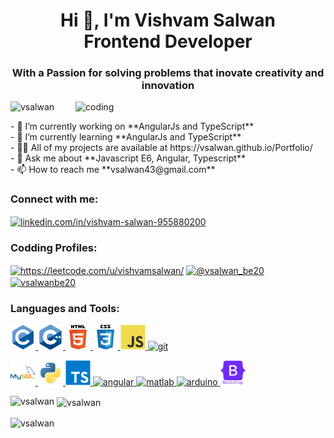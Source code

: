 <h1 align="center">Hi 👋, I'm Vishvam Salwan <br> 
Frontend Developer</h1>
<h3 align="center">With a Passion for solving problems that inovate creativity and innovation</h3>
<img align="right" alt="coding" width="400" src="https://user-images.githubusercontent.com/74038190/212749447-bfb7e725-6987-49d9-ae85-2015e3e7cc41.gif">

<p align="left"> <img src="https://komarev.com/ghpvc/?username=vsalwan&label=Profile%20views&color=0e75b6&style=flat" alt="vsalwan" /> </p>
- 🔭 I’m currently working on **AngularJs and TypeScript**<br>
- 🌱 I’m currently learning **AngularJs and TypeScript**<br>
- 👨‍💻 All of my projects are available at https://vsalwan.github.io/Portfolio/<br>
- 💬 Ask me about **Javascript E6, Angular, Typescript** <br>
- 📫 How to reach me **vsalwan43@gmail.com**<br>
<h3 align="left">Connect with me:</h3>
<p align="left">
<a href="https://linkedin.com/in/linkedin.com/in/vishvam-salwan-955880200" target="blank"><img align="center" src="https://raw.githubusercontent.com/rahuldkjain/github-profile-readme-generator/master/src/images/icons/Social/linked-in-alt.svg" alt="linkedin.com/in/vishvam-salwan-955880200" height="30" width="40" /></a>
</p>
<h3 align="left">Codding Profiles:</h3>
<p align="left">

<a href="https://leetcode.com/u/VishvamSalwan/" target="blank"><img align="center" src="https://raw.githubusercontent.com/rahuldkjain/github-profile-readme-generator/master/src/images/icons/Social/leet-code.svg" alt="https://leetcode.com/u/vishvamsalwan/" height="30" width="40" /></a>
<a href="https://www.hackerrank.com/@vsalwan_be20" target="blank"><img align="center" src="https://raw.githubusercontent.com/rahuldkjain/github-profile-readme-generator/master/src/images/icons/Social/hackerrank.svg" alt="@vsalwan_be20" height="30" width="40" /></a>
<a href="https://auth.geeksforgeeks.org/user/vsalwanbe20" target="blank"><img align="center" src="https://raw.githubusercontent.com/rahuldkjain/github-profile-readme-generator/master/src/images/icons/Social/geeks-for-geeks.svg" alt="vsalwanbe20" height="30" width="40" /></a>
</p>
<h3 align="left">Languages and Tools:</h3>
<p align="left"> 
  
  
  <a href="https://www.cprogramming.com/" target="_blank" rel="noreferrer"> <img src="https://raw.githubusercontent.com/devicons/devicon/master/icons/c/c-original.svg" alt="c" width="40" height="40"/> </a> 
  <a href="https://www.w3schools.com/cpp/" target="_blank" rel="noreferrer"> <img src="https://raw.githubusercontent.com/devicons/devicon/master/icons/cplusplus/cplusplus-original.svg" alt="cplusplus" width="40" height="40"/> </a> 
  <a href="https://www.w3.org/html/" target="_blank" rel="noreferrer"> <img src="https://raw.githubusercontent.com/devicons/devicon/master/icons/html5/html5-original-wordmark.svg" alt="html5" width="40" height="40"/> </a>
  <a href="https://www.w3schools.com/css/" target="_blank" rel="noreferrer"> <img src="https://raw.githubusercontent.com/devicons/devicon/master/icons/css3/css3-original-wordmark.svg" alt="css3" width="40" height="40"/> </a>
  <a href="https://developer.mozilla.org/en-US/docs/Web/JavaScript" target="_blank" rel="noreferrer"> <img src="https://raw.githubusercontent.com/devicons/devicon/master/icons/javascript/javascript-original.svg" alt="javascript" width="40" height="40"/> </a> 
  <a href="https://git-scm.com/" target="_blank" rel="noreferrer"> <img src="https://www.vectorlogo.zone/logos/git-scm/git-scm-icon.svg" alt="git" width="40" height="40"/> </a>
  
  
 
  <a href="https://www.mysql.com/" target="_blank" rel="noreferrer"> <img src="https://raw.githubusercontent.com/devicons/devicon/master/icons/mysql/mysql-original-wordmark.svg" alt="mysql" width="40" height="40"/> </a> 
  <a href="https://www.python.org" target="_blank" rel="noreferrer"> <img src="https://raw.githubusercontent.com/devicons/devicon/master/icons/python/python-original.svg" alt="python" width="40" height="40"/> </a> 
  <a href="https://www.typescriptlang.org/" target="_blank" rel="noreferrer"> <img src="https://raw.githubusercontent.com/devicons/devicon/master/icons/typescript/typescript-original.svg" alt="typescript" width="40" height="40"/> </a> 
  <a href="https://angular.io" target="_blank" rel="noreferrer"> <img src="https://angular.io/assets/images/logos/angular/angular.svg" alt="angular" width="40" height="40"/> </a> 
   <a href="https://www.mathworks.com/" target="_blank" rel="noreferrer"> <img src="https://upload.wikimedia.org/wikipedia/commons/2/21/Matlab_Logo.png" alt="matlab" width="40" height="40"/> </a> 
  <a href="https://www.arduino.cc/" target="_blank" rel="noreferrer"> <img src="https://cdn.worldvectorlogo.com/logos/arduino-1.svg" alt="arduino" width="40" height="40"/> </a> 
  <a href="https://getbootstrap.com" target="_blank" rel="noreferrer"> <img src="https://raw.githubusercontent.com/devicons/devicon/master/icons/bootstrap/bootstrap-plain-wordmark.svg" alt="bootstrap" width="40" height="40"/> </a> </p>
<p><img align="left" src="https://github-readme-stats.vercel.app/api/top-langs?username=vsalwan&show_icons=true&locale=en&layout=compact" alt="vsalwan" /></p>
<p>&nbsp;<img align="center" src="https://github-readme-stats.vercel.app/api?username=vsalwan&show_icons=true&locale=en" alt="vsalwan" /></p>
<p><img align="center" src="https://github-readme-streak-stats.herokuapp.com/?user=vsalwan&" alt="vsalwan" /></p>


